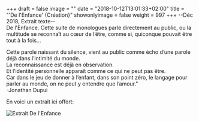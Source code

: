 +++
draft = false
image = ""
date = "2018-10-12T13:01:33+02:00"
title = "'De l'Enfance' {Création}"
showonlyimage = false
weight = 997
+++
--Déc 2018, Extrait texte--     
De l'Enfance. Cette suite de monologues parle directement au public, ou la multitude se reconnaît au cœur de l’être, comme si, quiconque pouvait être tout à la fois...
<!--more-->  
Cette parole naissant du silence, vient au public comme écho d’une parole déjà dans l’intimité du monde.  
La reconnaissance est déjà en observation.   
Et l’identité personnelle apparaît comme ce qui ne peut pas être.  
Car dans le jeu de donner à l’enfant, dans son point zéro, le langage pour parler au monde, on ne peut y entendre que l’amour."    
-Jonathan Dupui

En voici un extrait ici offert:

![Extrait  De l'Enfance](/img/extraitdelenfance.jpg)
